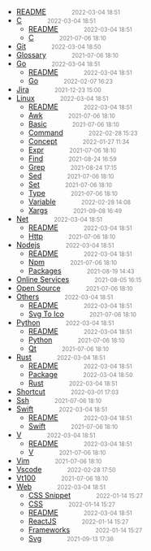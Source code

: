   - [README]()<span style="padding-left:2em;color:orange"></span><span style="color:gray;font-size:.8em;padding-left:2em">2022-03-04 18:51</span>
  - [C](c)<span style="padding-left:2em;color:orange"></span><span style="color:gray;font-size:.8em;padding-left:2em">2022-03-04 18:51</span>
    - [README](c/)<span style="padding-left:2em;color:orange"></span><span style="color:gray;font-size:.8em;padding-left:2em">2022-03-04 18:51</span>
    - [C](c/c)<span style="padding-left:2em;color:orange"></span><span style="color:gray;font-size:.8em;padding-left:2em">2021-07-06 18:10</span>
  - [Git](git)<span style="padding-left:2em;color:orange"></span><span style="color:gray;font-size:.8em;padding-left:2em">2022-03-04 18:50</span>
  - [Glossary](glossary)<span style="padding-left:2em;color:orange"></span><span style="color:gray;font-size:.8em;padding-left:2em">2021-07-06 18:10</span>
  - [Go](go)<span style="padding-left:2em;color:orange"></span><span style="color:gray;font-size:.8em;padding-left:2em">2022-03-04 18:51</span>
    - [README](go/)<span style="padding-left:2em;color:orange"></span><span style="color:gray;font-size:.8em;padding-left:2em">2022-03-04 18:51</span>
    - [Go](go/go)<span style="padding-left:2em;color:orange"></span><span style="color:gray;font-size:.8em;padding-left:2em">2022-02-07 16:23</span>
  - [Jira](jira)<span style="padding-left:2em;color:orange"></span><span style="color:gray;font-size:.8em;padding-left:2em">2021-12-23 15:00</span>
  - [Linux](linux)<span style="padding-left:2em;color:orange"></span><span style="color:gray;font-size:.8em;padding-left:2em">2022-03-04 18:51</span>
    - [README](linux/)<span style="padding-left:2em;color:orange"></span><span style="color:gray;font-size:.8em;padding-left:2em">2022-03-04 18:51</span>
    - [Awk](linux/awk)<span style="padding-left:2em;color:orange"></span><span style="color:gray;font-size:.8em;padding-left:2em">2021-07-06 18:10</span>
    - [Basic](linux/basic)<span style="padding-left:2em;color:orange"></span><span style="color:gray;font-size:.8em;padding-left:2em">2021-07-06 18:10</span>
    - [Command](linux/command)<span style="padding-left:2em;color:orange"></span><span style="color:gray;font-size:.8em;padding-left:2em">2022-02-28 15:23</span>
    - [Concept](linux/concept)<span style="padding-left:2em;color:orange"></span><span style="color:gray;font-size:.8em;padding-left:2em">2022-01-27 11:34</span>
    - [Expr](linux/expr)<span style="padding-left:2em;color:orange"></span><span style="color:gray;font-size:.8em;padding-left:2em">2021-07-06 18:10</span>
    - [Find](linux/find)<span style="padding-left:2em;color:orange"></span><span style="color:gray;font-size:.8em;padding-left:2em">2021-08-24 16:59</span>
    - [Grep](linux/grep)<span style="padding-left:2em;color:orange"></span><span style="color:gray;font-size:.8em;padding-left:2em">2021-08-24 17:15</span>
    - [Sed](linux/sed)<span style="padding-left:2em;color:orange"></span><span style="color:gray;font-size:.8em;padding-left:2em">2021-07-06 18:10</span>
    - [Set](linux/set)<span style="padding-left:2em;color:orange"></span><span style="color:gray;font-size:.8em;padding-left:2em">2021-07-06 18:10</span>
    - [Type](linux/type)<span style="padding-left:2em;color:orange"></span><span style="color:gray;font-size:.8em;padding-left:2em">2021-07-06 18:10</span>
    - [Variable](linux/variable)<span style="padding-left:2em;color:orange"></span><span style="color:gray;font-size:.8em;padding-left:2em">2022-02-28 14:08</span>
    - [Xargs](linux/xargs)<span style="padding-left:2em;color:orange"></span><span style="color:gray;font-size:.8em;padding-left:2em">2021-09-08 16:49</span>
  - [Net](net)<span style="padding-left:2em;color:orange"></span><span style="color:gray;font-size:.8em;padding-left:2em">2022-03-04 18:51</span>
    - [README](net/)<span style="padding-left:2em;color:orange"></span><span style="color:gray;font-size:.8em;padding-left:2em">2022-03-04 18:51</span>
    - [Http](net/http)<span style="padding-left:2em;color:orange"></span><span style="color:gray;font-size:.8em;padding-left:2em">2021-07-06 18:10</span>
  - [Nodejs](nodejs)<span style="padding-left:2em;color:orange"></span><span style="color:gray;font-size:.8em;padding-left:2em">2022-03-04 18:51</span>
    - [README](nodejs/)<span style="padding-left:2em;color:orange"></span><span style="color:gray;font-size:.8em;padding-left:2em">2022-03-04 18:51</span>
    - [Npm](nodejs/npm)<span style="padding-left:2em;color:orange"></span><span style="color:gray;font-size:.8em;padding-left:2em">2021-07-06 18:10</span>
    - [Packages](nodejs/packages)<span style="padding-left:2em;color:orange"></span><span style="color:gray;font-size:.8em;padding-left:2em">2021-08-19 14:43</span>
  - [Online Services](online-services)<span style="padding-left:2em;color:orange"></span><span style="color:gray;font-size:.8em;padding-left:2em">2021-08-05 16:15</span>
  - [Open Source](open-source)<span style="padding-left:2em;color:orange"></span><span style="color:gray;font-size:.8em;padding-left:2em">2021-07-06 18:10</span>
  - [Others](others)<span style="padding-left:2em;color:orange"></span><span style="color:gray;font-size:.8em;padding-left:2em">2022-03-04 18:51</span>
    - [README](others/)<span style="padding-left:2em;color:orange"></span><span style="color:gray;font-size:.8em;padding-left:2em">2022-03-04 18:51</span>
    - [Svg To Ico](others/svg-to-ico)<span style="padding-left:2em;color:orange"></span><span style="color:gray;font-size:.8em;padding-left:2em">2021-07-06 18:10</span>
  - [Python](python)<span style="padding-left:2em;color:orange"></span><span style="color:gray;font-size:.8em;padding-left:2em">2022-03-04 18:51</span>
    - [README](python/)<span style="padding-left:2em;color:orange"></span><span style="color:gray;font-size:.8em;padding-left:2em">2022-03-04 18:51</span>
    - [Python](python/python)<span style="padding-left:2em;color:orange"></span><span style="color:gray;font-size:.8em;padding-left:2em">2021-07-06 18:10</span>
    - [Qt](python/qt)<span style="padding-left:2em;color:orange"></span><span style="color:gray;font-size:.8em;padding-left:2em">2021-07-06 18:10</span>
  - [Rust](rust)<span style="padding-left:2em;color:orange"></span><span style="color:gray;font-size:.8em;padding-left:2em">2022-03-04 18:51</span>
    - [README](rust/)<span style="padding-left:2em;color:orange"></span><span style="color:gray;font-size:.8em;padding-left:2em">2022-03-04 18:51</span>
    - [Package](rust/package)<span style="padding-left:2em;color:orange"></span><span style="color:gray;font-size:.8em;padding-left:2em">2022-03-04 18:50</span>
    - [Rust](rust/rust)<span style="padding-left:2em;color:orange"></span><span style="color:gray;font-size:.8em;padding-left:2em">2022-03-04 18:51</span>
  - [Shortcut](shortcut)<span style="padding-left:2em;color:orange"></span><span style="color:gray;font-size:.8em;padding-left:2em">2022-03-01 17:03</span>
  - [Ssh](ssh)<span style="padding-left:2em;color:orange"></span><span style="color:gray;font-size:.8em;padding-left:2em">2021-07-06 18:10</span>
  - [Swift](swift)<span style="padding-left:2em;color:orange"></span><span style="color:gray;font-size:.8em;padding-left:2em">2022-03-04 18:51</span>
    - [README](swift/)<span style="padding-left:2em;color:orange"></span><span style="color:gray;font-size:.8em;padding-left:2em">2022-03-04 18:51</span>
    - [Swift](swift/swift)<span style="padding-left:2em;color:orange"></span><span style="color:gray;font-size:.8em;padding-left:2em">2021-07-06 18:10</span>
  - [V](v)<span style="padding-left:2em;color:orange"></span><span style="color:gray;font-size:.8em;padding-left:2em">2022-03-04 18:51</span>
    - [README](v/)<span style="padding-left:2em;color:orange"></span><span style="color:gray;font-size:.8em;padding-left:2em">2022-03-04 18:51</span>
    - [V](v/v)<span style="padding-left:2em;color:orange"></span><span style="color:gray;font-size:.8em;padding-left:2em">2021-07-06 18:10</span>
  - [Vim](vim)<span style="padding-left:2em;color:orange"></span><span style="color:gray;font-size:.8em;padding-left:2em">2021-07-06 18:10</span>
  - [Vscode](vscode)<span style="padding-left:2em;color:orange"></span><span style="color:gray;font-size:.8em;padding-left:2em">2022-02-28 17:50</span>
  - [Vt100](vt100)<span style="padding-left:2em;color:orange"></span><span style="color:gray;font-size:.8em;padding-left:2em">2021-07-06 18:10</span>
  - [Web](web)<span style="padding-left:2em;color:orange"></span><span style="color:gray;font-size:.8em;padding-left:2em">2022-03-04 18:51</span>
    - [CSS Snippet](web/CSS-Snippet)<span style="padding-left:2em;color:orange"></span><span style="color:gray;font-size:.8em;padding-left:2em">2022-01-14 15:27</span>
    - [CSS](web/CSS)<span style="padding-left:2em;color:orange"></span><span style="color:gray;font-size:.8em;padding-left:2em">2022-01-14 15:27</span>
    - [README](web/)<span style="padding-left:2em;color:orange"></span><span style="color:gray;font-size:.8em;padding-left:2em">2022-03-04 18:51</span>
    - [ReactJS](web/ReactJS)<span style="padding-left:2em;color:orange"></span><span style="color:gray;font-size:.8em;padding-left:2em">2022-01-14 15:27</span>
    - [Frameworks](web/frameworks)<span style="padding-left:2em;color:orange"></span><span style="color:gray;font-size:.8em;padding-left:2em">2022-01-14 15:27</span>
    - [Svg](web/svg)<span style="padding-left:2em;color:orange"></span><span style="color:gray;font-size:.8em;padding-left:2em">2021-09-13 17:36</span>
